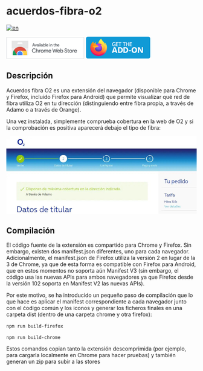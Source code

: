 # acuerdos-fibra-o2

[![en](https://img.shields.io/badge/lang-en-red.svg)](https://github.com/fercarcedo/acuerdos-fibra-o2/blob/main/README.md)

[![Chrome web store link](images/badges/chromebadge.png)](https://chromewebstore.google.com/detail/acuerdos-fibra-o2/aacfgcicjaofeigkndomcdefggpigjkg)
[![Firefox addons link](images/badges/firefoxbadge.png)](https://addons.mozilla.org/es/firefox/addon/acuerdos-fibra-o2/)

## Descripción

Acuerdos fibra O2 es una extensión del navegador (disponible para Chrome y Firefox, incluido Firefox para Android) que permite visualizar qué red de fibra utiliza O2 en tu dirección (distinguiendo entre fibra propia, a través de Adamo o a través de Orange).

Una vez instalada, simplemente comprueba cobertura en la web de O2 y si la comprobación es positiva aparecerá debajo el tipo de fibra:

![Captura de pantalla mostrando cobertura a través de Adamo](images/screenshots/extensionscreenshot.jpg)

## Compilación

El código fuente de la extensión es compartido para Chrome y Firefox. Sin embargo, existen dos manifest.json diferentes, uno para cada navegador. Adicionalmente, el manifest.json de Firefox utiliza la versión 2 en lugar de la 3 de Chrome, ya que de esta forma es compatible con Firefox para Android, que en estos momentos no soporta aún Manifest V3 (sin embargo, el código usa las nuevas APIs para ambos navegadores ya que Firefox desde la versión 102 soporta en Manifest V2 las nuevas APIs).

Por este motivo, se ha introducido un pequeño paso de compilación que lo que hace es aplicar el manifest correspondiente a cada navegador junto con el ćodigo común y los iconos y generar los ficheros finales en una carpeta dist (dentro de una carpeta chrome y otra firefox):

```
npm run build-firefox
```

```
npm run build-chrome
```

Estos comandos copian tanto la extensión descomprimida (por ejemplo, para cargarla localmente en Chrome para hacer pruebas) y también generan un zip para subir a las stores